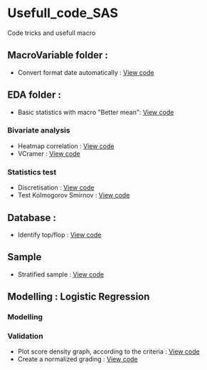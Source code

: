 # Usefull_code_SAS
Code tricks and usefull macro

## MacroVariable folder : 
* Convert format date automatically : [View code](https://github.com/sdaymier/Usefull_code_SAS/blob/master/MacroVariable/AutoConvert_date_format.sas)

## EDA folder : 
* Basic statistics with macro "Better mean": [View code](https://github.com/sdaymier/Usefull_code_SAS/blob/master/EDA/MACRO_Better_Means)

### Bivariate analysis
* Heatmap correlation : [View code](https://github.com/sdaymier/Usefull_code_SAS/blob/master/EDA/MACRO_HeatMap_Correlation)
* VCramer : [View code](https://github.com/sdaymier/Usefull_code_SAS/blob/master/EDA/MACRO_VCramer)

### Statistics test
* Discretisation : [View code](https://github.com/sdaymier/Usefull_code_SAS/blob/master/EDA/MACRO_Discretisation_aov)
* Test Kolmogorov Smirnov  : [View code](https://github.com/sdaymier/Usefull_code_SAS/blob/master/EDA/MACRO_Test_KS)

## Database : 
* Identify top/flop : [View code](https://github.com/sdaymier/Usefull_code_SAS/blob/master/Database_treatment/Identify_TOP_FLOP)

## Sample
* Stratified sample : [View code](https://github.com/sdaymier/Usefull_code_SAS/blob/master/Sample/Sample_Stratified.sas)

## Modelling : Logistic Regression

### Modelling

### Validation
* Plot score density graph, according to the criteria :  [View code](https://github.com/sdaymier/Usefull_code_SAS/blob/master/Score_RegLog/RegLog_Densite_Score.sas)
* Create a normalized grading : [View code](https://github.com/sdaymier/Usefull_code_SAS/blob/master/Score_RegLog/RegLog_Grille_Score_Note_Normee.sas)
